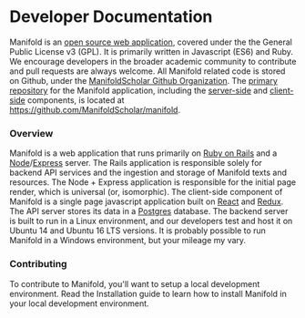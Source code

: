 # Developer Documentation

Manifold is an [open source web application](https://github.com/ManifoldScholar/manifold/blob/development/LICENSE.md), covered under the the General Public License v3 \(GPL\). It is primarily written in Javascript \(ES6\) and Ruby. We encourage developers in the broader academic community to contribute and pull requests are always welcome. All Manifold related code is stored on Github, under the [ManifoldScholar Github Organization](https://github.com/ManifoldScholar). The [primary repository](https://github.com/ManifoldScholar/manifold) for the Manifold application, including the [server-side](https://github.com/ManifoldScholar/manifold/tree/development/api) and [client-side](https://github.com/ManifoldScholar/manifold/tree/development/client) components, is located at [https:\/\/github.com\/ManifoldScholar\/manifold](https://github.com/ManifoldScholar/manifold).

### Overview

Manifold is a web application that runs primarily on [Ruby on Rails](http://rubyonrails.org/) and a [Node](https://nodejs.org/en/)\/[Express](https://expressjs.com/) server. The Rails application is responsible solely for backend API services and the ingestion and storage of Manifold texts and resources. The Node + Express application is responsible for the initial page render, which is universal \(or, isomorphic\). The client-side component of Manifold is a single page javascript application built on [React](https://facebook.github.io/react/) and [Redux](http://redux.js.org/). The API server stores its data in a [Postgres](https://www.postgresql.org/) database. The backend server is built to run in a Linux environment, and our developers test and host it on Ubuntu 14 and Ubuntu 16 LTS versions. It is probably possible to run Manifold in a Windows environment, but your mileage my vary.

### Contributing

To contribute to Manifold, you'll want to setup a local development environment. Read the Installation guide to learn how to install Manifold in your local development environment.



